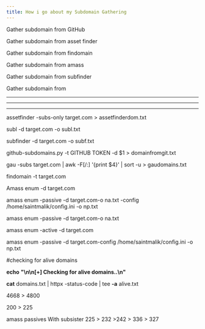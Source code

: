 ```yaml
---
title: How i go about my Subdomain Gathering
---
```


Gather subdomain from GitHub

Gather subdomain from asset finder

Gather subdomain from findomain

Gather subdomain from amass

Gather subdomain from subfinder

Gather subdomain from

-------
------
-----

assetfinder -subs-only target.com > assetfinderdom.txt 

subl -d target.com  -o subl.txt 

subfinder -d target.com  -o subf.txt

github-subdomains.py -t GITHUB TOKEN -d $1 > domainfromgit.txt

gau -subs target.com | awk -F[/:] '{print $4}' | sort -u > gaudomains.txt

findomain -t target.com

Amass enum -d target.com

amass enum -passive -d target.com-o na.txt -config /home/saintmalik/config.ini -o np.txt

amass enum -passive -d target.com-o na.txt

amass enum -active -d target.com

amass enum -passive -d target.com-config /home/saintmalik/config.ini -o np.txt

#checking for alive domains

**echo** **"\n\n[+] Checking for alive domains..\n"**

**cat** domains.txt | httpx -status-code | tee **-a** alive.txt

4668 > 4800

200 > 225

amass passives With subsister 225 > 232 >242 > 336 > 327